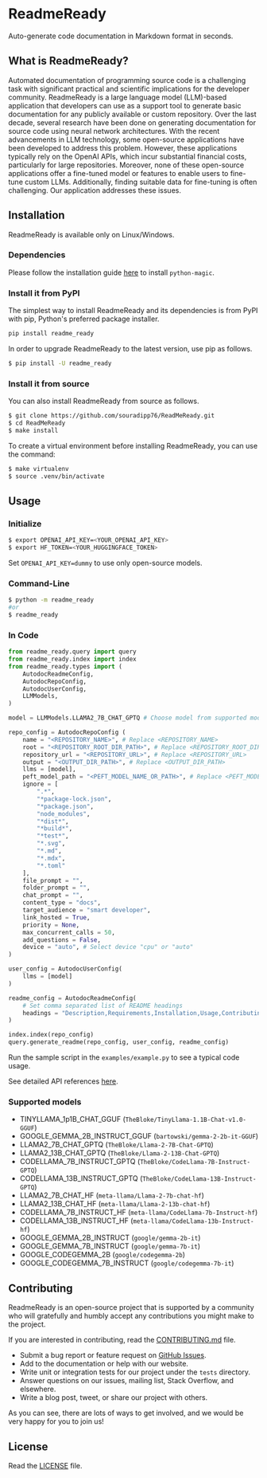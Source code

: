 # ReadmeReady

Auto-generate code documentation in Markdown format in seconds.

## What is ReadmeReady?

Automated documentation of programming source code is a challenging task with significant practical and scientific implications for the developer community. ReadmeReady is a large language model (LLM)-based application that developers can use as a support tool to generate basic documentation for any publicly available or custom repository. Over the last decade, several research have been done on generating documentation for source code using neural network architectures. With the recent advancements in LLM technology, some open-source applications have been developed to address this problem. However, these applications typically rely on the OpenAI APIs, which incur substantial financial costs, particularly for large repositories. Moreover, none of these open-source applications offer a fine-tuned model or features to enable users to fine-tune custom LLMs. Additionally, finding suitable data for fine-tuning is often challenging. Our application addresses these issues.

## Installation

ReadmeReady is available only on Linux/Windows.

### Dependencies

Please follow the installation guide [here](https://pypi.org/project/python-magic/) to install `python-magic`.

### Install it from PyPI

The simplest way to install ReadmeReady and its dependencies is from PyPI with pip, Python's preferred package installer.

```bash
pip install readme_ready
```

In order to upgrade ReadmeReady to the latest version, use pip as follows.

```bash
$ pip install -U readme_ready
```

### Install it from source

You can also install ReadmeReady from source as follows.

```bash
$ git clone https://github.com/souradipp76/ReadMeReady.git
$ cd ReadMeReady
$ make install
```

To create a virtual environment before installing ReadmeReady, you can use the command:
```bash
$ make virtualenv
$ source .venv/bin/activate
```

## Usage

### Initialize
```bash
$ export OPENAI_API_KEY=<YOUR_OPENAI_API_KEY>
$ export HF_TOKEN=<YOUR_HUGGINGFACE_TOKEN>
```

Set `OPENAI_API_KEY=dummy` to use only open-source models.

### Command-Line

```bash
$ python -m readme_ready
#or
$ readme_ready
```

### In Code

```py
from readme_ready.query import query
from readme_ready.index import index
from readme_ready.types import (
    AutodocReadmeConfig,
    AutodocRepoConfig,
    AutodocUserConfig,
    LLMModels,
)

model = LLMModels.LLAMA2_7B_CHAT_GPTQ # Choose model from supported models

repo_config = AutodocRepoConfig (
    name = "<REPOSITORY_NAME>", # Replace <REPOSITORY_NAME>
    root = "<REPOSITORY_ROOT_DIR_PATH>", # Replace <REPOSITORY_ROOT_DIR_PATH>
    repository_url = "<REPOSITORY_URL>", # Replace <REPOSITORY_URL>
    output = "<OUTPUT_DIR_PATH>", # Replace <OUTPUT_DIR_PATH>
    llms = [model],
    peft_model_path = "<PEFT_MODEL_NAME_OR_PATH>", # Replace <PEFT_MODEL_NAME_OR_PATH>
    ignore = [
        ".*",
        "*package-lock.json",
        "*package.json",
        "node_modules",
        "*dist*",
        "*build*",
        "*test*",
        "*.svg",
        "*.md",
        "*.mdx",
        "*.toml"
    ],
    file_prompt = "",
    folder_prompt = "",
    chat_prompt = "",
    content_type = "docs",
    target_audience = "smart developer",
    link_hosted = True,
    priority = None,
    max_concurrent_calls = 50,
    add_questions = False,
    device = "auto", # Select device "cpu" or "auto"
)

user_config = AutodocUserConfig(
    llms = [model]
)

readme_config = AutodocReadmeConfig(
    # Set comma separated list of README headings
    headings = "Description,Requirements,Installation,Usage,Contributing,License"
)

index.index(repo_config)
query.generate_readme(repo_config, user_config, readme_config)
```

Run the sample script in the `examples/example.py` to see a typical code usage.

See detailed API references [here](https://souradipp76.github.io/ReadMeReady/reference/).

### Supported models
- TINYLLAMA_1p1B_CHAT_GGUF (`TheBloke/TinyLlama-1.1B-Chat-v1.0-GGUF`)
- GOOGLE_GEMMA_2B_INSTRUCT_GGUF (`bartowski/gemma-2-2b-it-GGUF`)
- LLAMA2_7B_CHAT_GPTQ (`TheBloke/Llama-2-7B-Chat-GPTQ`)
- LLAMA2_13B_CHAT_GPTQ (`TheBloke/Llama-2-13B-Chat-GPTQ`)
- CODELLAMA_7B_INSTRUCT_GPTQ (`TheBloke/CodeLlama-7B-Instruct-GPTQ`)
- CODELLAMA_13B_INSTRUCT_GPTQ (`TheBloke/CodeLlama-13B-Instruct-GPTQ`)
- LLAMA2_7B_CHAT_HF (`meta-llama/Llama-2-7b-chat-hf`)
- LLAMA2_13B_CHAT_HF (`meta-llama/Llama-2-13b-chat-hf`)
- CODELLAMA_7B_INSTRUCT_HF (`meta-llama/CodeLlama-7b-Instruct-hf`)
- CODELLAMA_13B_INSTRUCT_HF (`meta-llama/CodeLlama-13b-Instruct-hf`)
- GOOGLE_GEMMA_2B_INSTRUCT (`google/gemma-2b-it`)
- GOOGLE_GEMMA_7B_INSTRUCT (`google/gemma-7b-it`)
- GOOGLE_CODEGEMMA_2B (`google/codegemma-2b`)
- GOOGLE_CODEGEMMA_7B_INSTRUCT (`google/codegemma-7b-it`)

## Contributing

ReadmeReady is an open-source project that is supported by a community who will gratefully and humbly accept any contributions you might make to the project.

If you are interested in contributing, read the [CONTRIBUTING.md](https://github.com/souradipp76/ReadMeReady/blob/main/CONTRIBUTING.md) file.

- Submit a bug report or feature request on [GitHub Issues](https://github.com/souradipp76/ReadMeReady/issues).
- Add to the documentation or help with our website.
- Write unit or integration tests for our project under the `tests` directory.
- Answer questions on our issues, mailing list, Stack Overflow, and elsewhere.
- Write a blog post, tweet, or share our project with others.

As you can see, there are lots of ways to get involved, and we would be very happy for you to join us!

## License

Read the [LICENSE](https://github.com/souradipp76/ReadMeReady/blob/main/LICENSE) file.
